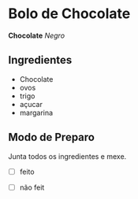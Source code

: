 # Bolo de Chocolate

**Chocolate**  _Negro_



## Ingredientes

- Chocolate
- ovos
- trigo
- açucar
- margarina

## Modo de Preparo

Junta todos os ingredientes e mexe.

- [ ] feito
- [ ] não feit



